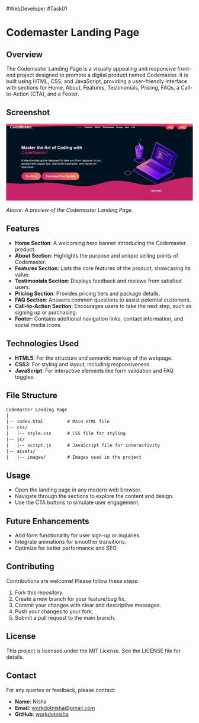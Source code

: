 #WebDeveloper #Task01

# Codemaster Landing Page

## Overview
The Codemaster Landing Page is a visually appealing and responsive front-end project designed to promote a digital product named Codemaster. It is built using HTML, CSS, and JavaScript, providing a user-friendly interface with sections for Home, About, Features, Testimonials, Pricing, FAQs, a Call-to-Action (CTA), and a Footer.

## Screenshot

![Codemaster Landing Page](assets/images/landing-page.png)

*Above: A preview of the Codemaster Landing Page.*

## Features
- **Home Section**: A welcoming hero banner introducing the Codemaster product.
- **About Section**: Highlights the purpose and unique selling points of Codemaster.
- **Features Section**: Lists the core features of the product, showcasing its value.
- **Testimonials Section**: Displays feedback and reviews from satisfied users.
- **Pricing Section**: Provides pricing tiers and package details.
- **FAQ Section**: Answers common questions to assist potential customers.
- **Call-to-Action Section**: Encourages users to take the next step, such as signing up or purchasing.
- **Footer**: Contains additional navigation links, contact information, and social media icons.

## Technologies Used
- **HTML5**: For the structure and semantic markup of the webpage.
- **CSS3**: For styling and layout, including responsiveness.
- **JavaScript**: For interactive elements like form validation and FAQ toggles.

## File Structure
```
Codemaster Landing Page
|
|-- index.html         # Main HTML file
|-- css/
|   |-- style.css      # CSS file for styling
|-- js/
|   |-- script.js      # JavaScript file for interactivity
|-- assets/
|   |-- images/        # Images used in the project
```

## Usage
- Open the landing page in any modern web browser.
- Navigate through the sections to explore the content and design.
- Use the CTA buttons to simulate user engagement.

## Future Enhancements
- Add form functionality for user sign-up or inquiries.
- Integrate animations for smoother transitions.
- Optimize for better performance and SEO.

## Contributing
Contributions are welcome! Please follow these steps:
1. Fork this repository.
2. Create a new branch for your feature/bug fix.
3. Commit your changes with clear and descriptive messages.
4. Push your changes to your fork.
5. Submit a pull request to the main branch.

## License
This project is licensed under the MIT License. See the LICENSE file for details.

## Contact
For any queries or feedback, please contact:
- **Name**: Nisha
- **Email**: workdotnisha@gmail.com
- **GitHub**: [workdotnisha](https://github.com/workdotnisha)


